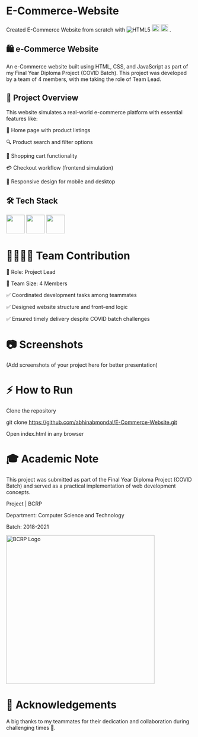 # E-Commerce-Website

Created E-Commerce Website from scratch with ![HTML5](https://img.shields.io/badge/HTML5-E34F26?style=flat&logo=html5&logoColor=white) <img src="https://cdn.jsdelivr.net/gh/devicons/devicon/icons/css3/css3-original.svg" width="20px"/> <img src="https://cdn.jsdelivr.net/gh/devicons/devicon/icons/javascript/javascript-original.svg" width="20px"/> .

## 🛍️ e-Commerce Website

An e-Commerce website built using HTML, CSS, and JavaScript as part of my Final Year Diploma Project (COVID Batch).
This project was developed by a team of 4 members, with me taking the role of Team Lead.

## 🚀 Project Overview

This website simulates a real-world e-commerce platform with essential features like:

🏪 Home page with product listings

🔍 Product search and filter options

🛒 Shopping cart functionality

💳 Checkout workflow (frontend simulation)

📱 Responsive design for mobile and desktop

 ## 🛠 Tech Stack

<img src="https://cdn.jsdelivr.net/gh/devicons/devicon/icons/html5/html5-original.svg" width="50px"/> <img src="https://cdn.jsdelivr.net/gh/devicons/devicon/icons/css3/css3-original.svg" width="50px"/> <img src="https://cdn.jsdelivr.net/gh/devicons/devicon/icons/javascript/javascript-original.svg" width="50px"/>


# 👨‍👩‍👧‍👦 Team Contribution

📌 Role: Project Lead

👥 Team Size: 4 Members

✅ Coordinated development tasks among teammates

✅ Designed website structure and front-end logic

✅ Ensured timely delivery despite COVID batch challenges

# 📷 Screenshots

(Add screenshots of your project here for better presentation)

# ⚡ How to Run

Clone the repository

git clone https://github.com/abhinabmondal/E-Commerce-Website.git


Open index.html in any browser

# 🎓 Academic Note

This project was submitted as part of the Final Year Diploma Project (COVID Batch) and served as a practical implementation of web development concepts.

Project | BCRP

Department: Computer Science and Technology

Batch: 2018-2021

<img width="400" height="400" alt="BCRP Logo" src="https://github.com/user-attachments/assets/c717982b-43e7-449b-b60a-10482086629d" />

# 🤝 Acknowledgements

A big thanks to my teammates for their dedication and collaboration during challenging times 🙌.



